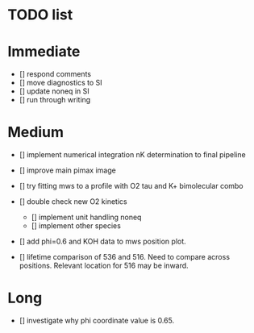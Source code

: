 # TODO list 

# Immediate

- [] respond comments
- [] move diagnostics to SI
- [] update noneq in SI
- [] run through writing

# Medium

- [] implement numerical integration nK determination to final pipeline
- [] improve main pimax image

- [] try fitting mws to a profile with O2 tau and K+ bimolecular combo
- [] double check new O2 kinetics
    - [] implement unit handling noneq
    - [] implement other species

- [] add phi=0.6 and KOH data to mws position plot. 

- [] lifetime comparison of 536 and 516. Need to compare across positions. Relevant location for 516 may be inward. 


# Long

- [] investigate why phi coordinate value is 0.65. 
